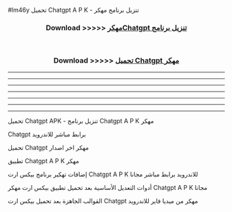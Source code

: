 #lm46y تحميل Chatgpt  A P K - تنزيل برنامج مهكر



<div align="center">
<h3>Download >>>>> <a href="https://runaway1.web.app/?sq=Chatgpt ">مهكرChatgpt  تنزيل برنامج</a></h3><br>

<h3>Download >>>>> <a href="https://runaway1.web.app/?sq=Chatgpt ">تحميل Chatgpt  مهكر</a></h3>
</div>


----------------------------------------------------------

----------------------------------------------------------

----------------------------------------------------------

----------------------------------------------------------

----------------------------------------------------------

----------------------------------------------------------

----------------------------------------------------------

تحميل Chatgpt  APK - تنزيل برنامج Chatgpt  A P K مهكر

Chatgpt  برابط مباشر للاندرويد

تحميل Chatgpt  مهكر اخر اصدار

تطبيق Chatgpt  A P K مهكر

إضافات تهكير برنامج بيكس ارت Chatgpt  A P K للاندرويد برابط مباشر مجانا

أدوات التعديل الأساسية بعد تحميل تطبيق بيكس ارت مهكر Chatgpt  A P K مجانا

القوالب الجاهزة بعد تحميل بيكس ارت Chatgpt  مهكر من ميديا فاير للاندرويد


